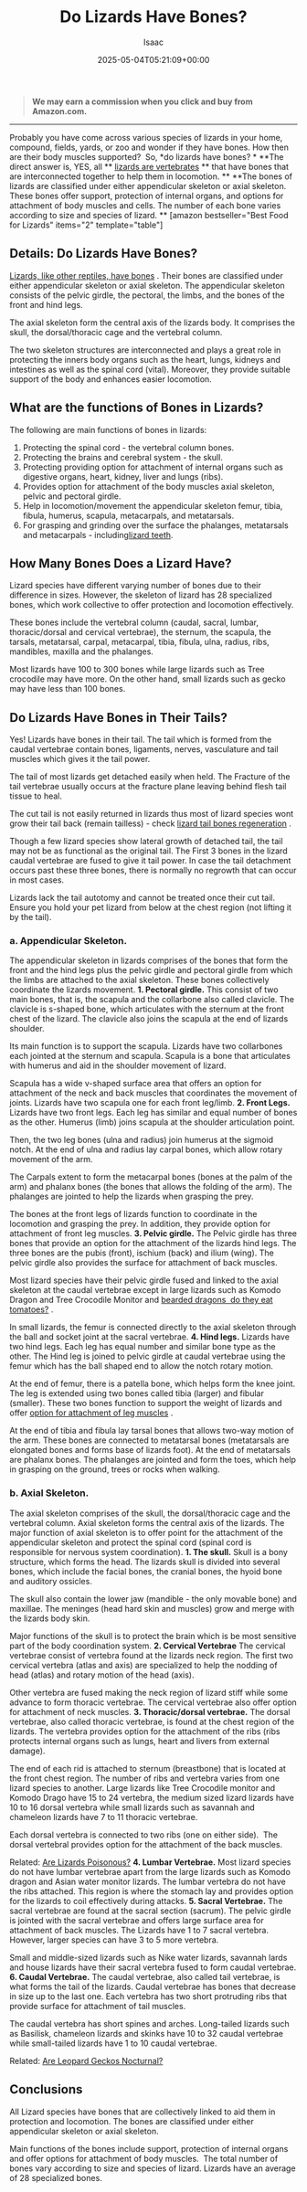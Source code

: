 ﻿---
author: Isaac
layout: post
title: Do Lizards Have Bones?
date: '2025-05-04T05:21:09+00:00'
categories:
- Guide
- Lizard
tags: []
slug: /do-lizards-have-bones/
lastmod: 2025-05-07T12:21:26+03:00
---
> **We may earn a commission when you click and buy from Amazon.com.**
>

---
Probably you have come across various species of lizards in your home, compound, fields, yards, or zoo and wonder if they have bones. How then are their body muscles supported?  So,
*do lizards have bones? *
**The direct answer is, YES, all **
[lizards are vertebrates](https://pestpolicy.com/are-lizards-vertebrates-or-invertebrates/)
** that have bones that are interconnected together to help them in locomotion. **
**The bones of lizards are classified under either appendicular skeleton or axial skeleton. These bones offer support, protection of internal organs, and options for attachment of body muscles and cells. The number of each bone varies according to size and species of lizard. **
[amazon bestseller="Best Food for Lizards" items="2" template="table"]
## Details: Do Lizards Have Bones?
[Lizards, like other reptiles, have bones](https://www.ncbi.nlm.nih.gov/pmc/articles/PMC4860302/)
. Their bones are classified under either appendicular skeleton or axial skeleton. The appendicular skeleton consists of the pelvic girdle, the pectoral, the limbs, and the bones of the front and hind legs.

The axial skeleton form the central axis of the lizards body. It comprises the skull, the dorsal/thoracic cage and the vertebral column.

The two skeleton structures are interconnected and plays a great role in protecting the inners body organs such as the heart, lungs, kidneys and intestines as well as the spinal cord (vital). Moreover, they provide suitable support of the body and enhances easier locomotion.
## What are the functions of Bones in Lizards?
The following are main functions of bones in lizards:
1. Protecting the spinal cord - the vertebral column bones.
2. Protecting the brains and cerebral system - the skull.
3. Protecting providing option for attachment of internal organs such as digestive organs, heart, kidney, liver and lungs (ribs).
4. Provides option for attachment of the body muscles  axial skeleton, pelvic and pectoral girdle.
5. Help in locomotion/movement  the appendicular skeleton  femur, tibia, fibula, humerus, scapula, metacarpals, and metatarsals.
6. For grasping and grinding over the surface  the phalanges, metatarsals and metacarpals - including[lizard teeth](https://pestpolicy.com/do-lizards-have-teeth/).
## How Many Bones Does a Lizard Have?
Lizard species have different varying number of bones due to their difference in sizes. However, the skeleton of lizard has 28 specialized bones, which work collective to offer protection and locomotion effectively.

These bones include the vertebral column (caudal, sacral, lumbar, thoracic/dorsal and cervical vertebrae), the sternum, the scapula, the tarsals, metatarsal, carpal, metacarpal, tibia, fibula, ulna, radius, ribs, mandibles, maxilla and the phalanges.

Most lizards have 100 to 300 bones while large lizards such as Tree crocodile may have more. On the other hand, small lizards such as gecko may have less than 100 bones.
## Do Lizards Have Bones in Their Tails?
Yes! Lizards have bones in their tail. The tail which is formed from the caudal vertebrae contain bones, ligaments, nerves, vasculature and tail muscles which gives it the tail power.

The tail of most lizards get detached easily when held. The Fracture of the tail vertebrae usually occurs at the fracture plane leaving behind flesh tail tissue to heal.

The cut tail is not easily returned in lizards  thus most of lizard species wont grow their tail back (remain tailless) - check
[lizard tail bones regeneration](https://www.ncbi.nlm.nih.gov/pmc/articles/PMC5484412/)
.

Though a few lizard species show lateral growth of detached tail, the tail may not be as functional as the original tail. The First 3 bones in the lizard caudal vertebrae are fused to give it tail power. In case the tail detachment occurs past these three bones, there is normally no regrowth that can occur in most cases.

Lizards lack the tail autotomy and cannot be treated once their cut tail. Ensure you hold your pet lizard from below at the chest region (not lifting it by the tail).
### a. Appendicular Skeleton.
The appendicular skeleton in lizards comprises of the bones that form the front and the hind legs plus the pelvic girdle and pectoral girdle from which the limbs are attached to the axial skeleton. These bones collectively coordinate the lizards movement.
**1. Pectoral girdle.**
This consist of two main bones, that is, the scapula and the collarbone also called clavicle. The clavicle is s-shaped bone, which articulates with the sternum at the front chest of the lizard. The clavicle also joins the scapula at the end of lizards shoulder.

Its main function is to support the scapula. Lizards have two collarbones  each jointed at the sternum and scapula. Scapula is a bone that articulates with humerus and aid in the shoulder movement of lizard.

Scapula has a wide v-shaped surface area that offers an option for attachment of the neck and back muscles that coordinates the movement of joints. Lizards have two scapula  one for each front leg/limb.
**2. Front Legs.**
Lizards have two front legs. Each leg has similar and equal number of bones as the other. Humerus (limb) joins scapula at the shoulder articulation point.

Then, the two leg bones (ulna and radius) join humerus at the sigmoid notch. At the end of ulna and radius lay carpal bones, which allow rotary movement of the arm.

The Carpals extent to form the metacarpal bones (bones at the palm of the arm) and phalanx bones (the bones that allows the folding of the arm). The phalanges are jointed to help the lizards when grasping the prey.

The bones at the front legs of lizards function to coordinate in the locomotion and grasping the prey. In addition, they provide option for attachment of front leg muscles.
**3. Pelvic girdle.**
The Pelvic girdle has three bones that provide an option for the attachment of the lizards hind legs. The three bones are the pubis (front), ischium (back) and ilium (wing). The pelvic girdle also provides the surface for attachment of back muscles.

Most lizard species have their pelvic girdle fused and linked to the axial skeleton at the caudal vertebrae except in large lizards such as Komodo Dragon and Tree Crocodile Monitor and
[bearded dragons  do they eat tomatoes?](https://pestpolicy.com/can-bearded-dragons-eat-tomatoes/)
.

In small lizards, the femur is connected directly to the axial skeleton through the ball and socket joint at the sacral vertebrae.
**4. Hind legs.**
Lizards have two hind legs. Each leg has equal number and similar bone type as the other. The Hind leg is joined to pelvic girdle at caudal vertebrae using the femur  which has the ball shaped end to allow the notch rotary motion.

At the end of femur, there is a patella bone, which helps form the knee joint. The leg is extended using two bones called tibia (larger) and fibular (smaller). These two bones function to support the weight of lizards and offer
[option for attachment of leg muscles](http://jeb.biologists.org/content/214/18/3013)
.

At the end of tibia and fibula lay tarsal bones that allows two-way motion of the arm. These bones are connected to metatarsal bones (metatarsals are elongated bones and forms base of lizards foot). At the end of metatarsals are phalanx bones. The phalanges are jointed and form the toes, which help in grasping on the ground, trees or rocks when walking.
### b. Axial Skeleton.
The axial skeleton comprises of the skull, the dorsal/thoracic cage and the vertebral column. Axial skeleton forms the central axis of the lizards. The major function of axial skeleton is to offer point for the attachment of the appendicular skeleton and protect the spinal cord (spinal cord is responsible for nervous system coordination).
**1. The skull.**
Skull is a bony structure, which forms the head. The lizards skull is divided into several bones, which include the facial bones, the cranial bones, the hyoid bone and auditory ossicles.

The skull also contain the lower jaw (mandible - the only movable bone) and maxillae. The meninges (head hard skin and muscles) grow and merge with the lizards body skin.

Major functions of the skull is to protect the brain  which is be most sensitive part of the body coordination system.
**2. Cervical Vertebrae**
The cervical vertebrae consist of vertebra found at the lizards neck region. The first two cervical vertebra (atlas and axis) are specialized to help the nodding of head (atlas) and rotary motion of the head (axis).

Other vertebra are fused making the neck region of lizard stiff while some advance to form thoracic vertebrae. The cervical vertebrae also offer option for attachment of neck muscles.
**3. Thoracic/dorsal vertebrae.**
The dorsal vertebrae, also called thoracic vertebrae, is found at the chest region of the lizards. The vertebra provides option for the attachment of the ribs (ribs protects internal organs such as lungs, heart and livers from external damage).

The end of each rid is attached to sternum (breastbone) that is located at the front chest region. The number of ribs and vertebra varies from one lizard species to another. Large lizards like Tree Crocodile monitor and Komodo Drago have 15 to 24 vertebra, the medium sized lizard lizards have 10 to 16 dorsal vertebra while small lizards such as savannah and chameleon lizards have 7 to 11 thoracic vertebrae.

Each dorsal vertebra is connected to two ribs (one on either side).  The dorsal vertebral provides option for the attachment of the back muscles.

Related:
[Are Lizards Poisonous?](https://pestpolicy.com/are-lizards-poisonous/)
**4. Lumbar Vertebrae.**
Most lizard species do not have lumbar vertebrae apart from the large lizards such as Komodo dragon and Asian water monitor lizards. The lumbar vertebra do not have the ribs attached. This region is where the stomach lay and provides option for the lizards to coil effectively during attacks.
**5. Sacral Vertebrae.**
The sacral vertebrae are found at the sacral section (sacrum). The pelvic girdle is jointed with the sacral vertebrae and offers large surface area for attachment of back muscles. The Lizards have 1 to 7 sacral vertebra. However, larger species can have 3 to 5 more vertebra.

Small and middle-sized lizards such as Nike water lizards, savannah lards and house lizards have their sacral vertebra fused to form caudal vertebrae.
**6. Caudal Vertebrae.**
The caudal vertebrae, also called tail vertebrae, is what forms the tail of the lizards. Caudal vertebrae has bones that decrease in size up to the last one. Each vertebra has two short protruding ribs that provide surface for attachment of tail muscles.

The caudal vertebra has short spines and arches. Long-tailed lizards such as Basilisk, chameleon lizards and skinks have 10 to 32 caudal vertebrae while small-tailed lizards have 1 to 10 caudal vertebrae.

Related:
[Are Leopard Geckos Nocturnal?](https://pestpolicy.com/are-leopard-geckos-nocturnal/)
## Conclusions
All Lizard species have bones that are collectively linked to aid them in protection and locomotion. The bones are classified under either appendicular skeleton or axial skeleton.

Main functions of the bones include support, protection of internal organs and offer options for attachment of body muscles.  The total number of bones vary according to size and species of lizard. Lizards have an average of 28 specialized bones.